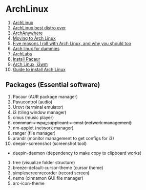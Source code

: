 # ArchLinux

1. [ArchLinux](https://www.archlinux.org/)
1. [ArchLinux best distro ever](http://www.akitaonrails.com/2017/01/10/arch-linux-best-distro-ever)
1. [ArchAnywhere](https://arch-anywhere.org/)
1. [Moving to Arch Linux](https://jrvcomputing.wordpress.com/2016/01/30/moving-to-arch-linux/)
1. [Five reasons I roll with Arch Linux, and why you should too](https://www.cio.com/article/2898189/five-reasons-i-roll-with-arch-linux-and-why-you-should-too.html)
1. [Arch linux for dummies](https://github.com/jieverson/dotfiles/wiki/arch-linux-for-dummies)
1. [ArchLabs](https://erikdubois.be/category/linux/archlabs/)
1. [Install Pacaur](https://cdavis.us/wiki/index.php/Arch_Linux_Install_Guide#Pacaur)
1. [Arch Linux, i3wm](http://www.bit-101.com/blog/?p=4055)
1. [Guide to install Arch Linux](http://randomwits.com/blog/arch-linux#.Wcgjx2dSyrx)

## Packages (Essential software)
1. Pacaur (AUR package manager)
1. Pavucontrol (audio)
1. Urxvt (terminal emulator)
1. i3 (tiling window manager)
1. cmus (music player)
1. ~~connman + wpa_supplicant + cmst (network management)~~
1. nm-applet (network manager)
1. ranger (file manager)
1. arandr (monitor management to get configs for i3)
1. deepin-screenshot (screenshot tool)
  - deepin-daemon (dependency to make copy to clipboard works)
1. tree (visualize folder structure)
1. breeze-default-cursor-theme (cursor theme)
1. simplescreenrecorder (record screen)
1. nemo (cinnamon GUI file manager)
1. arc-icon-theme
